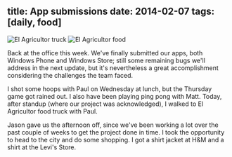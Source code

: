 title: App submissions
date: 2014-02-07
tags: [daily, food]
---

![El Agricultor truck](https://dl.dropbox.com/u/4291520/scriptogram/el-agricultor-1.jpg)
![El Agricultor food](https://dl.dropbox.com/u/4291520/scriptogram/el-agricultor-2.jpg)

Back at the office this week. We've finally submitted our apps, both Windows Phone and Windows Store; still some remaining bugs we'll address in the next update, but it's nevertheless a great accomplishment considering the challenges the team faced.

I shot some hoops with Paul on Wednesday at lunch, but the Thursday game got rained out. I also have been playing ping pong with Matt. Today, after standup (where our project was acknowledged), I walked to El Agricultor food truck with Paul.

Jason gave us the afternoon off, since we've been working a lot over the past couple of weeks to get the project done in time. I took the opportunity to head to the city and do some shopping. I got a shirt jacket at H&M and a shirt at the Levi's Store.